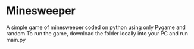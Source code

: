 # Minesweeper
A simple game of minesweeper coded on python using only Pygame and random
To run the game, download the folder locally into your PC and run main.py
